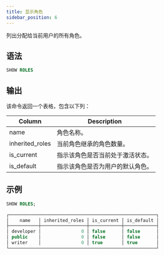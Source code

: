 ```yaml
---
title: 显示角色
sidebar_position: 6
---
```


列出分配给当前用户的所有角色。

## 语法

```sql
SHOW ROLES
```

## 输出

该命令返回一个表格，包含以下列：

| Column          | Description                                                 |
|-----------------|-------------------------------------------------------------|
| name            | 角色名称。                                                  |
| inherited_roles | 当前角色继承的角色数量。                                    |
| is_current      | 指示该角色是否当前处于激活状态。                            |
| is_default      | 指示该角色是否为用户的默认角色。                            |

## 示例

```sql
SHOW ROLES;

┌───────────────────────────────────────────────────────┐
│    name   │ inherited_roles │ is_current │ is_default │
├───────────┼─────────────────┼────────────┼────────────┤
│ developer │               0 │ false      │ false      │
│ public    │               0 │ false      │ false      │
│ writer    │               0 │ true       │ true       │
└───────────────────────────────────────────────────────┘
```